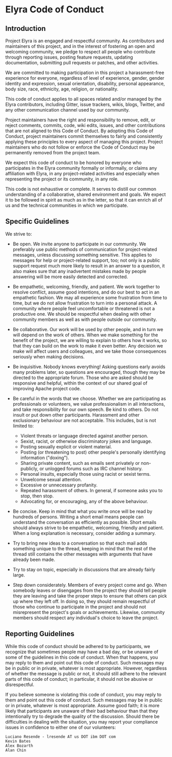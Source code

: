 <!--
{% comment %}
Copyright 2018-2019 IBM Corporation

Licensed under the Apache License, Version 2.0 (the "License");
you may not use this file except in compliance with the License.
You may obtain a copy of the License at

http://www.apache.org/licenses/LICENSE-2.0

Unless required by applicable law or agreed to in writing, software
distributed under the License is distributed on an "AS IS" BASIS,
WITHOUT WARRANTIES OR CONDITIONS OF ANY KIND, either express or implied.
See the License for the specific language governing permissions and
limitations under the License.
{% endcomment %}
-->

# Elyra Code of Conduct

## Introduction

Project Elyra is an engaged and respectful community. As contributors and maintainers of this project,
and in the interest of fostering an open and welcoming community, we pledge to respect all people who
contribute through reporting issues, posting feature requests, updating documentation, submitting 
pull requests or patches, and other activities.

We are committed to making participation in this project a harassment-free experience for everyone, 
regardless of level of experience, gender, gender identity and expression, sexual orientation, disability, 
personal appearance, body size, race, ethnicity, age, religion, or nationality.

This code of conduct applies to all spaces related and/or managed by the Elyra contributors, including Gitter,
issue trackers, wikis, blogs, Twitter, and any other communication channel used by our community.

Project maintainers have the right and responsibility to remove, edit, or reject comments, commits, code,
wiki edits, issues, and other contributions that are not aligned to this Code of Conduct. By adopting this
Code of Conduct, project maintainers commit themselves to fairly and consistently applying these principles
to every aspect of managing this project. Project maintainers who do not follow or enforce the Code of Conduct
may be permanently removed from the project team.

We expect this code of conduct to be honored by everyone who participates in the Elyra community
formally or informally, or claims any affiliation with Elyra, in any project-related activities
and especially when representing the project or its community, in any role.

This code is not exhaustive or complete. It serves to distill our common understanding of a collaborative,
shared environment and goals. We expect it to be followed in spirit as much as in the letter, so that it can
enrich all of us and the technical communities in which we participate.

## Specific Guidelines

We strive to:

 * Be open. We invite anyone to participate in our community. We preferably use public methods of communication
   for project-related messages, unless discussing something sensitive. This applies to messages for help or 
   project-related support, too; not only is a public support request much more likely to result in an answer
   to a question, it also makes sure that any inadvertent mistakes made by people answering will be more easily
   detected and corrected.

 * Be empathetic, welcoming, friendly, and patient. We work together to resolve conflict, assume good intentions,
   and do our best to act in an empathetic fashion. We may all experience some frustration from time to time,
   but we do not allow frustration to turn into a personal attack. A community where people feel uncomfortable 
   or threatened is not a productive one. We should be respectful when dealing with other community members as 
   well as with people outside our community.

 * Be collaborative. Our work will be used by other people, and in turn we will depend on the work of others.
   When we make something for the benefit of the project, we are willing to explain to others how it works,
   so that they can build on the work to make it even better. Any decision we make will affect users and colleagues,
   and we take those consequences seriously when making decisions.

 * Be inquisitive. Nobody knows everything! Asking questions early avoids many problems later, so questions are
   encouraged, though they may be directed to the appropriate forum. Those who are asked should be responsive and
   helpful, within the context of our shared goal of improving Apache project code.

 * Be careful in the words that we choose. Whether we are participating as professionals or volunteers, 
   we value professionalism in all interactions, and take responsibility for our own speech. Be kind to others. 
   Do not insult or put down other participants. Harassment and other exclusionary behaviour are not acceptable. 
   This includes, but is not limited to:
   
   * Violent threats or language directed against another person.
   * Sexist, racist, or otherwise discriminatory jokes and language.
   * Posting sexually explicit or violent material.
   * Posting (or threatening to post) other people's personally identifying information ("doxing").
   * Sharing private content, such as emails sent privately or non-publicly, or unlogged forums such as IRC channel history.
   * Personal insults, especially those using racist or sexist terms.
   * Unwelcome sexual attention.
   * Excessive or unnecessary profanity.
   * Repeated harassment of others. In general, if someone asks you to stop, then stop.
   * Advocating for, or encouraging, any of the above behaviour.

 * Be concise. Keep in mind that what you write once will be read by hundreds of persons. Writing a short email means
   people can understand the conversation as efficiently as possible. Short emails should always strive to be empathetic,
   welcoming, friendly and patient. When a long explanation is necessary, consider adding a summary.

 * Try to bring new ideas to a conversation so that each mail adds something unique to the thread, keeping in mind
   that the rest of the thread still contains the other messages with arguments that have already been made.

 * Try to stay on topic, especially in discussions that are already fairly large.

 * Step down considerately. Members of every project come and go. When somebody leaves or disengages from the
   project they should tell people they are leaving and take the proper steps to ensure that others can pick up
   where they left off. In doing so, they should remain respectful of those who continue to participate in the
   project and should not misrepresent the project's goals or achievements. Likewise, community members should
   respect any individual's choice to leave the project.

## Reporting Guidelines

While this code of conduct should be adhered to by participants, we recognize that sometimes people may have a
bad day, or be unaware of some of the guidelines in this code of conduct. When that happens, you may reply to
them and point out this code of conduct. Such messages may be in public or in private, whatever is most
appropriate. However, regardless of whether the message is public or not, it should still adhere to the
relevant parts of this code of conduct; in particular, it should not be abusive or disrespectful.

If you believe someone is violating this code of conduct, you may reply to them and point out this
code of conduct. Such messages may be in public or in private, whatever is most appropriate. Assume good faith;
it is more likely that participants are unaware of their bad behaviour than that they intentionally try to
degrade the quality of the discussion. Should there be difficulties in dealing with the situation, 
you may report your compliance issues in confidence to either one of our volunteers:

    Luciano Resende - lresende AT us DOT ibm DOT com
    Kevin Bates
    Alex Bozarth
    Alan Chin
